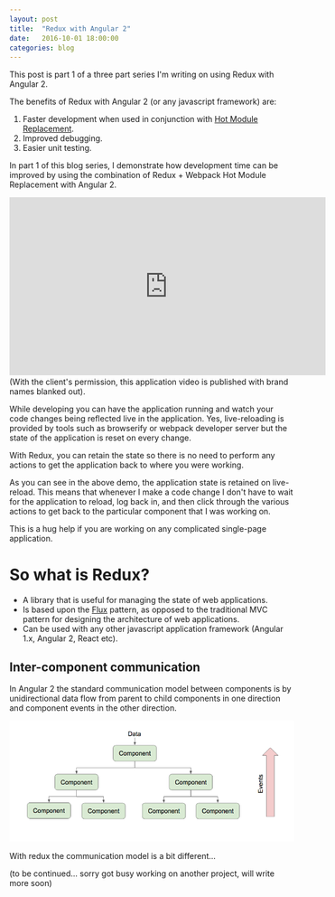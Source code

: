 ```yaml
---
layout: post
title:  "Redux with Angular 2"
date:   2016-10-01 18:00:00
categories: blog
---
```


This post is part 1 of a three part series I'm writing on using Redux with Angular 2.

The benefits of Redux with Angular 2 (or any javascript framework) are:

1. Faster development when used in conjunction with [Hot Module Replacement](https://webpack.github.io/docs/hot-module-replacement.html).
2. Improved debugging.
3. Easier unit testing.

In part 1 of this blog series, I demonstrate how development time can be improved by using 
the combination of Redux + Webpack Hot Module Replacement with Angular 2. 

<iframe width="560" height="315" src="https://www.youtube.com/embed/OIP04_ZywD4" frameborder="0" allowfullscreen></iframe>
(With the client's permission, this application video is published with brand names blanked out).
  <br/>
  
While developing you can have the application running and watch your
 code changes being reflected live in the application. Yes, live-reloading is provided by tools such as browserify or webpack 
 developer server but the state of the application is reset on every change.
 
 With Redux, you can retain the state so there is no need to perform any
 actions to get the application back to where you were working.

As you can see in the above demo, the application state is retained on live-reload. This means that whenever I make a code change I don't have to wait for the application to reload,
log back in, and then click through the various actions to get back to the particular component that I was working on.

This is a hug help if you are working on any complicated single-page application.

# So what is Redux?

- A library that is useful for managing the state of web applications.
- Is based upon the [Flux](https://facebook.github.io/flux/) pattern, as opposed to the 
traditional MVC pattern for designing the architecture of web applications.           
- Can be used with any other javascript application framework (Angular 1.x, Angular 2, React etc).


## Inter-component communication

In Angular 2 the standard communication model between components is by unidirectional data flow from parent
 to child components in one direction and component events in the other direction.

![Greeter](/assets/img/blog/2016-09-01-Redux-with-angular-2/angular-unidirectional-flow.png)

With redux the communication model is a bit different... 

(to be continued... sorry got busy working on another project, will write more soon)




